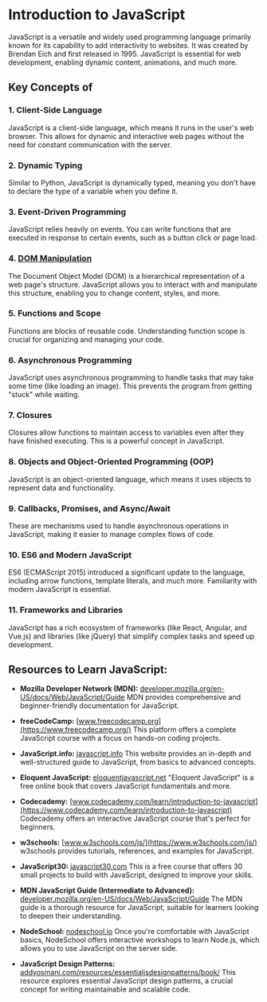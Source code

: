 # Introduction to JavaScript
JavaScript is a versatile and widely used programming language primarily known for its capability to add interactivity to websites. It was created by Brendan Eich and first released in 1995. JavaScript is essential for web development, enabling dynamic content, animations, and much more.

## Key Concepts of 

### 1. Client-Side Language

JavaScript is a client-side language, which means it runs in the user's web browser. This allows for dynamic and interactive web pages without the need for constant communication with the server.

### 2. Dynamic Typing
Similar to Python, JavaScript is dynamically typed, meaning you don't have to declare the type of a variable when you define it.

### 3. Event-Driven Programming
JavaScript relies heavily on events. You can write functions that are executed in response to certain events, such as a button click or page load.

### 4. [DOM Manipulation](WhatIsDOM.md)
The Document Object Model (DOM) is a hierarchical representation of a web page's structure. JavaScript allows you to interact with and manipulate this structure, enabling you to change content, styles, and more.

### 5. Functions and Scope
Functions are blocks of reusable code. Understanding function scope is crucial for organizing and managing your code.

### 6. Asynchronous Programming
JavaScript uses asynchronous programming to handle tasks that may take some time (like loading an image). This prevents the program from getting "stuck" while waiting.

### 7. Closures
Closures allow functions to maintain access to variables even after they have finished executing. This is a powerful concept in JavaScript.

### 8. Objects and Object-Oriented Programming (OOP)
JavaScript is an object-oriented language, which means it uses objects to represent data and functionality.

### 9. Callbacks, Promises, and Async/Await
These are mechanisms used to handle asynchronous operations in JavaScript, making it easier to manage complex flows of code.

### 10. ES6 and Modern JavaScript
ES6 (ECMAScript 2015) introduced a significant update to the language, including arrow functions, template literals, and much more. Familiarity with modern JavaScript is essential.

### 11. Frameworks and Libraries
JavaScript has a rich ecosystem of frameworks (like React, Angular, and Vue.js) and libraries (like jQuery) that simplify complex tasks and speed up development.

## Resources to Learn JavaScript:

- **Mozilla Developer Network (MDN):**
  [developer.mozilla.org/en-US/docs/Web/JavaScript/Guide](https://developer.mozilla.org/en-US/docs/Web/JavaScript/Guide)
  MDN provides comprehensive and beginner-friendly documentation for JavaScript.

- **freeCodeCamp:**
  [www.freecodecamp.org](https://www.freecodecamp.org/)
  This platform offers a complete JavaScript course with a focus on hands-on coding projects.

- **JavaScript.info:**
  [javascript.info](https://javascript.info/)
  This website provides an in-depth and well-structured guide to JavaScript, from basics to advanced concepts.

- **Eloquent JavaScript:**
  [eloquentjavascript.net](https://eloquentjavascript.net/)
  "Eloquent JavaScript" is a free online book that covers JavaScript fundamentals and more.

- **Codecademy:**
  [www.codecademy.com/learn/introduction-to-javascript](https://www.codecademy.com/learn/introduction-to-javascript)
  Codecademy offers an interactive JavaScript course that's perfect for beginners.

- **w3schools:**
  [www.w3schools.com/js/](https://www.w3schools.com/js/)
  w3schools provides tutorials, references, and examples for JavaScript.

- **JavaScript30:**
  [javascript30.com](https://javascript30.com/)
  This is a free course that offers 30 small projects to build with JavaScript, designed to improve your skills.

- **MDN JavaScript Guide (Intermediate to Advanced):**
  [developer.mozilla.org/en-US/docs/Web/JavaScript/Guide](https://developer.mozilla.org/en-US/docs/Web/JavaScript/Guide)
  The MDN guide is a thorough resource for JavaScript, suitable for learners looking to deepen their understanding.

- **NodeSchool:**
  [nodeschool.io](https://nodeschool.io/)
  Once you're comfortable with JavaScript basics, NodeSchool offers interactive workshops to learn Node.js, which allows you to use JavaScript on the server side.

- **JavaScript Design Patterns:**
  [addyosmani.com/resources/essentialjsdesignpatterns/book/](https://addyosmani.com/resources/essentialjsdesignpatterns/book/)
  This resource explores essential JavaScript design patterns, a crucial concept for writing maintainable and scalable code.
